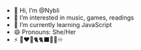 - 👋 Hi, I’m @Nybli
- 👀 I’m interested in music, games, readings
- 🌱 I’m currently learning JavaScript
- 😄 Pronouns: She/Her
- ⚡ 👩‍❤️‍👩🐈🐈‍⬛🌻🌈♾️
  
<!---
Nybli/Nybli is a ✨ special ✨ repository because its `README.md` (this file) appears on your GitHub profile.
You can click the Preview link to take a look at your changes.
--->
